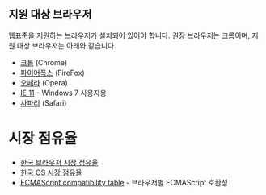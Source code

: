 ## 지원 대상 브라우저

웹표준을 지원하는 브라우저가 설치되어 있어야 합니다. 권장 브라우저는 [크롬](https://www.google.com/intl/ko_ALL/chrome/)이며, 지원 대상 브라우저는 아래와 같습니다.

- [크롬](https://www.google.com/intl/ko_ALL/chrome/) (Chrome)
- [파이어폭스](https://www.mozilla.org/ko/firefox/new/) (FireFox)
- [오페라](https://www.opera.com/ko) (Opera)
- [IE 11](https://support.microsoft.com/ko-kr/help/17621/internet-explorer-downloads) - Windows 7 사용자용
- [사파리](https://www.apple.com/kr/safari/) (Safari)

# 시장 점유율

- [한국 브라우저 시장 점유율](http://gs.statcounter.com/browser-market-share/all/south-korea)
- [한국 OS 시장 점유율](http://gs.statcounter.com/os-market-share/all/south-korea#monthly-201801-201801-bar)
- [ECMAScript compatibility table](http://kangax.github.io/compat-table/es6/) - 브라우저별 ECMAScript 호환성

